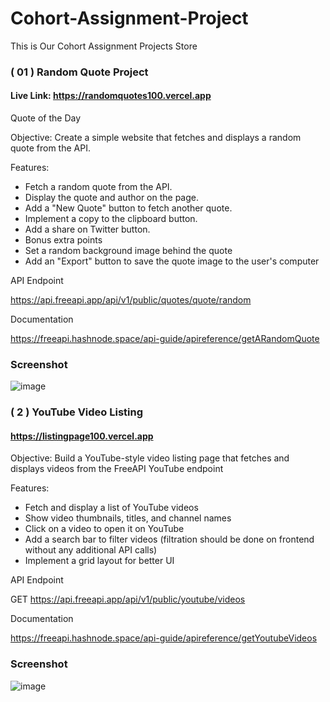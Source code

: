 # Cohort-Assignment-Project
This is Our Cohort Assignment Projects Store

### ( 01 ) Random Quote Project

#### Live Link: https://randomquotes100.vercel.app

Quote of the Day

Objective: Create a simple website that fetches and displays a random quote from the API.

Features:
- Fetch a random quote from the API.
- Display the quote and author on the page.
- Add a "New Quote" button to fetch another quote.
- Implement a copy to the clipboard button.
- Add a share on Twitter button.
- Bonus extra points
- Set a random background image behind the quote
- Add an "Export" button to save the quote image to the user's computer

API Endpoint

https://api.freeapi.app/api/v1/public/quotes/quote/random

Documentation

https://freeapi.hashnode.space/api-guide/apireference/getARandomQuote

### Screenshot
![image](https://github.com/user-attachments/assets/5092ad21-e546-49c7-a1b4-76e1e7f170d9)





### ( 2 ) YouTube Video Listing

#### https://listingpage100.vercel.app

Objective: Build a YouTube-style video listing page that fetches and displays videos from the FreeAPI YouTube endpoint

Features:

- Fetch and display a list of YouTube videos
- Show video thumbnails, titles, and channel names
- Click on a video to open it on YouTube
- Add a search bar to filter videos (filtration should be done on frontend without any additional API calls)
- Implement a grid layout for better UI

API Endpoint

GET https://api.freeapi.app/api/v1/public/youtube/videos

Documentation

https://freeapi.hashnode.space/api-guide/apireference/getYoutubeVideos

### Screenshot
![image](https://github.com/user-attachments/assets/8f9bea3a-f6b1-4259-9d54-4eaa7fbf0616)



